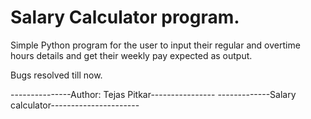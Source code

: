# Salary Calculator program.

Simple Python program for the user to input their regular and overtime hours details and get their weekly pay expected as output.

Bugs resolved till now. 

---------------Author: Tejas Pitkar----------------
-------------Salary calculator----------------------
